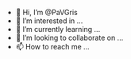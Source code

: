 - 👋 Hi, I’m @PaVGris
- 👀 I’m interested in ...
- 🌱 I’m currently learning ...
- 💞️ I’m looking to collaborate on ...
- 📫 How to reach me ...

<!---
PaVGris/PaVGris is a ✨ special ✨ repository because its `README.md` (this file) appears on your GitHub profile.
You can click the Preview link to take a look at your changes.
--->
